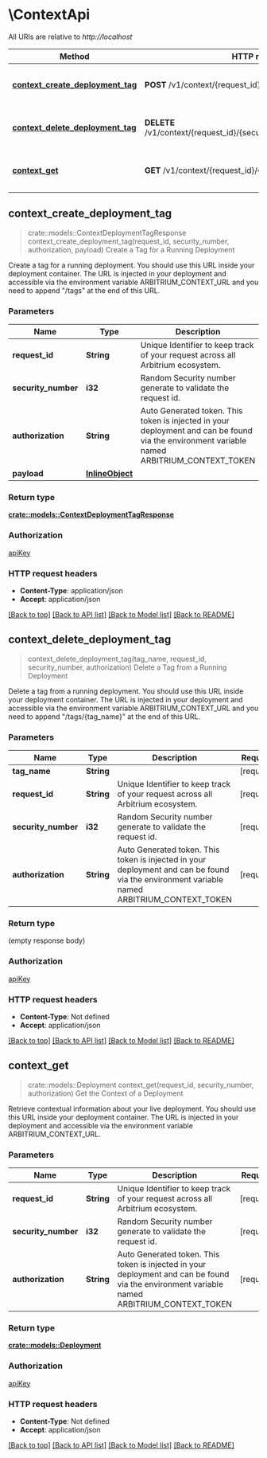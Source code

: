 # \ContextApi

All URIs are relative to *http://localhost*

Method | HTTP request | Description
------------- | ------------- | -------------
[**context_create_deployment_tag**](ContextApi.md#context_create_deployment_tag) | **POST** /v1/context/{request_id}/{security_number}/tags | Create a Tag for a Running Deployment
[**context_delete_deployment_tag**](ContextApi.md#context_delete_deployment_tag) | **DELETE** /v1/context/{request_id}/{security_number}/tags/{tag_name} | Delete a Tag from a Running Deployment
[**context_get**](ContextApi.md#context_get) | **GET** /v1/context/{request_id}/{security_number} | Get the Context of a Deployment



## context_create_deployment_tag

> crate::models::ContextDeploymentTagResponse context_create_deployment_tag(request_id, security_number, authorization, payload)
Create a Tag for a Running Deployment

Create a tag for a running deployment. You should use this URL inside your deployment container. The URL is injected in your deployment and accessible via the environment variable ARBITRIUM_CONTEXT_URL and you need to append \"/tags\" at the end of this URL.

### Parameters


Name | Type | Description  | Required | Notes
------------- | ------------- | ------------- | ------------- | -------------
**request_id** | **String** | Unique Identifier to keep track of your request across all Arbitrium ecosystem.  | [required] |
**security_number** | **i32** | Random Security number generate to validate the request id. | [required] |
**authorization** | **String** | Auto Generated token. This token is injected in your deployment and can be found via the environment variable named ARBITRIUM_CONTEXT_TOKEN  | [required] |
**payload** | [**InlineObject**](InlineObject.md) |  | [required] |

### Return type

[**crate::models::ContextDeploymentTagResponse**](ContextDeploymentTagResponse.md)

### Authorization

[apiKey](../README.md#apiKey)

### HTTP request headers

- **Content-Type**: application/json
- **Accept**: application/json

[[Back to top]](#) [[Back to API list]](../README.md#documentation-for-api-endpoints) [[Back to Model list]](../README.md#documentation-for-models) [[Back to README]](../README.md)


## context_delete_deployment_tag

> context_delete_deployment_tag(tag_name, request_id, security_number, authorization)
Delete a Tag from a Running Deployment

Delete a tag from a running deployment. You should use this URL inside your deployment container. The URL is injected in your deployment and accessible via the environment variable ARBITRIUM_CONTEXT_URL and you need to append \"/tags/{tag_name}\" at the end of this URL.

### Parameters


Name | Type | Description  | Required | Notes
------------- | ------------- | ------------- | ------------- | -------------
**tag_name** | **String** |  | [required] |
**request_id** | **String** | Unique Identifier to keep track of your request across all Arbitrium ecosystem.  | [required] |
**security_number** | **i32** | Random Security number generate to validate the request id. | [required] |
**authorization** | **String** | Auto Generated token. This token is injected in your deployment and can be found via the environment variable named ARBITRIUM_CONTEXT_TOKEN  | [required] |

### Return type

 (empty response body)

### Authorization

[apiKey](../README.md#apiKey)

### HTTP request headers

- **Content-Type**: Not defined
- **Accept**: application/json

[[Back to top]](#) [[Back to API list]](../README.md#documentation-for-api-endpoints) [[Back to Model list]](../README.md#documentation-for-models) [[Back to README]](../README.md)


## context_get

> crate::models::Deployment context_get(request_id, security_number, authorization)
Get the Context of a Deployment

Retrieve contextual information about your live deployment. You should use this URL inside your deployment container. The URL is injected in your deployment and accessible via the environment variable ARBITRIUM_CONTEXT_URL.

### Parameters


Name | Type | Description  | Required | Notes
------------- | ------------- | ------------- | ------------- | -------------
**request_id** | **String** | Unique Identifier to keep track of your request across all Arbitrium ecosystem.  | [required] |
**security_number** | **i32** | Random Security number generate to validate the request id. | [required] |
**authorization** | **String** | Auto Generated token. This token is injected in your deployment and can be found via the environment variable named ARBITRIUM_CONTEXT_TOKEN  | [required] |

### Return type

[**crate::models::Deployment**](Deployment.md)

### Authorization

[apiKey](../README.md#apiKey)

### HTTP request headers

- **Content-Type**: Not defined
- **Accept**: application/json

[[Back to top]](#) [[Back to API list]](../README.md#documentation-for-api-endpoints) [[Back to Model list]](../README.md#documentation-for-models) [[Back to README]](../README.md)

